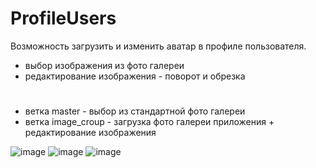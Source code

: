 # ProfileUsers

Возможность загрузить и изменить аватар в профиле пользователя.

* выбор изображения из фото галереи
* редактирование изображения - поворот и обрезка

#
* ветка master - выбор из стандартной фото галереи
* ветка image_croup - загрузка фото галереи приложения + редактирование изображения

![image](https://user-images.githubusercontent.com/69672210/132941107-884d69e1-5509-4c74-9cb0-468f02b9770f.png)
![image](https://user-images.githubusercontent.com/69672210/132941115-9acdcccc-4e8d-420c-84fc-3ad167f57d45.png)
![image](https://user-images.githubusercontent.com/69672210/132941119-fc89022d-17d3-46ce-bdc2-d94f9c8f722f.png)

